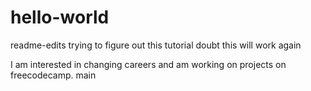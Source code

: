 # hello-world
  readme-edits
trying to figure out this tutorial
doubt this will work again
 
I am interested in changing careers and am working on projects on freecodecamp.
 main

